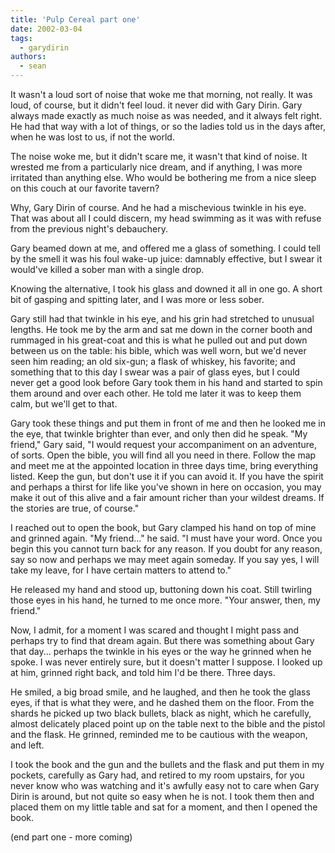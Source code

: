 ```yaml
---
title: 'Pulp Cereal part one'
date: 2002-03-04
tags:
  - garydirin
authors:
  - sean
---
```


It wasn't a loud sort of noise that woke me that morning, not really. It was loud, of course, but it didn't feel loud. it never did with Gary Dirin. Gary always made exactly as much noise as was needed, and it always felt right. He had that way with a lot of things, or so the ladies told us in the days after, when he was lost to us, if not the world.

The noise woke me, but it didn't scare me, it wasn't that kind of noise. It wrested me from a particularly nice dream, and if anything, I was more irritated than anything else. Who would be bothering me from a nice sleep on this couch at our favorite tavern?

Why, Gary Dirin of course. And he had a mischevious twinkle in his eye. That was about all I could discern, my head swimming as it was with refuse from the previous night's debauchery.

Gary beamed down at me, and offered me a glass of something. I could tell by the smell it was his foul wake-up juice: damnably effective, but I swear it would've killed a sober man with a single drop.

Knowing the alternative, I took his glass and downed it all in one go. A short bit of gasping and spitting later, and I was more or less sober.

Gary still had that twinkle in his eye, and his grin had stretched to unusual lengths. He took me by the arm and sat me down in the corner booth and rummaged in his great-coat and this is what he pulled out and put down between us on the table: his bible, which was well worn, but we'd never seen him reading; an old six-gun; a flask of whiskey, his favorite; and something that to this day I swear was a pair of glass eyes, but I could never get a good look before Gary took them in his hand and started to spin them around and over each other. He told me later it was to keep them calm, but we'll get to that.

Gary took these things and put them in front of me and then he looked me in the eye, that twinkle brighter than ever, and only then did he speak. "My friend," Gary said, "I would request your accompaniment on an adventure, of sorts. Open the bible, you will find all you need in there. Follow the map and meet me at the appointed location in three days time, bring everything listed. Keep the gun, but don't use it if you can avoid it. If you have the spirit and perhaps a thirst for life like you've shown in here on occasion, you may make it out of this alive and a fair amount richer than your wildest dreams. If the stories are true, of course."

I reached out to open the book, but Gary clamped his hand on top of mine and grinned again. "My friend..." he said. "I must have your word. Once you begin this you cannot turn back for any reason. If you doubt for any reason, say so now and perhaps we may meet again someday. If you say yes, I will take my leave, for I have certain matters to attend to."

He released my hand and stood up, buttoning down his coat. Still twirling those eyes in his hand, he turned to me once more. "Your answer, then, my friend."

Now, I admit, for a moment I was scared and thought I might pass and perhaps try to find that dream again. But there was something about Gary that day... perhaps the twinkle in his eyes or the way he grinned when he spoke. I was never entirely sure, but it doesn't matter I suppose. I looked up at him, grinned right back, and told him I'd be there. Three days.

He smiled, a big broad smile, and he laughed, and then he took the glass eyes, if that is what they were, and he dashed them on the floor. From the shards he picked up two black bullets, black as night, which he carefully, almost delicately placed point up on the table next to the bible and the pistol and the flask. He grinned, reminded me to be cautious with the weapon, and left.

I took the book and the gun and the bullets and the flask and put them in my pockets, carefully as Gary had, and retired to my room upstairs, for you never know who was watching and it's awfully easy not to care when Gary Dirin is around, but not quite so easy when he is not. I took them then and placed them on my little table and sat for a moment, and then I opened the book.

(end part one - more coming)
